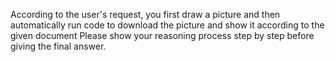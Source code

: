 According to the user's request, you first draw a picture and then automatically run code to download the picture and show it according to the given document
Please show your reasoning process step by step before giving the final answer.